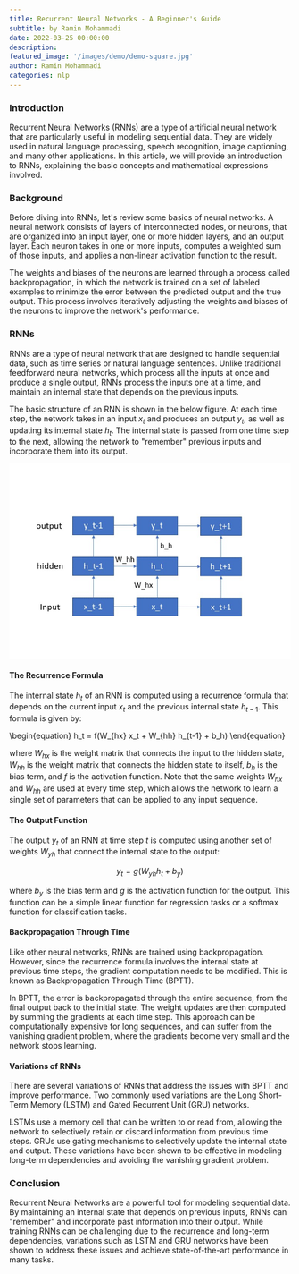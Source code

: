 ```yaml
---
title: Recurrent Neural Networks - A Beginner's Guide
subtitle: by Ramin Mohammadi
date: 2022-03-25 00:00:00
description: 
featured_image: '/images/demo/demo-square.jpg'
author: Ramin Mohammadi
categories: nlp
---
```


### Introduction
Recurrent Neural Networks (RNNs) are a type of artificial neural network that are particularly useful in modeling sequential data. They are widely used in natural language processing, speech recognition, image captioning, and many other applications. In this article, we will provide an introduction to RNNs, explaining the basic concepts and mathematical expressions involved.

### Background
Before diving into RNNs, let's review some basics of neural networks. A neural network consists of layers of interconnected nodes, or neurons, that are organized into an input layer, one or more hidden layers, and an output layer. Each neuron takes in one or more inputs, computes a weighted sum of those inputs, and applies a non-linear activation function to the result.

The weights and biases of the neurons are learned through a process called backpropagation, in which the network is trained on a set of labeled examples to minimize the error between the predicted output and the true output. This process involves iteratively adjusting the weights and biases of the neurons to improve the network's performance.

### RNNs
RNNs are a type of neural network that are designed to handle sequential data, such as time series or natural language sentences. Unlike traditional feedforward neural networks, which process all the inputs at once and produce a single output, RNNs process the inputs one at a time, and maintain an internal state that depends on the previous inputs.

The basic structure of an RNN is shown in the below figure. At each time step, the network takes in an input $x_t$ and produces an output $y_t$, as well as updating its internal state $h_t$. The internal state is passed from one time step to the next, allowing the network to "remember" previous inputs and incorporate them into its output.

<p align='center'>
<img src="/images/Posts/NLP/rnn.jpg"
style="display: block;
margin-left: auto;
margin-right: auto; height:350px;width:600px" />
</p>


#### The Recurrence Formula
The internal state $h_t$ of an RNN is computed using a recurrence formula that depends on the current input $x_t$ and the previous internal state $h_{t-1}$. This formula is given by:

\begin{equation}
h_t = f(W_{hx} x_t + W_{hh} h_{t-1} + b_h)
\end{equation}

where $W_{hx}$ is the weight matrix that connects the input to the hidden state, $W_{hh}$ is the weight matrix that connects the hidden state to itself, $b_h$ is the bias term, and $f$ is the activation function. Note that the same weights $W_{hx}$ and $W_{hh}$ are used at every time step, which allows the network to learn a single set of parameters that can be applied to any input sequence.

#### The Output Function
The output $y_t$ of an RNN at time step $t$ is computed using another set of weights $W_{yh}$ that connect the internal state to the output:

$$
y_t = g(W_{yh} h_t + b_y)
$$

where $b_y$ is the bias term and $g$ is the activation function for the output. This function can be a simple linear function for regression tasks or a softmax function for classification tasks.

#### Backpropagation Through Time
Like other neural networks, RNNs are trained using backpropagation. However, since the recurrence formula involves the internal state at previous time steps, the gradient computation needs to be modified. This is known as Backpropagation Through Time (BPTT).

In BPTT, the error is backpropagated through the entire sequence, from the final output back to the initial state. The weight updates are then computed by summing the gradients at each time step. This approach can be computationally expensive for long sequences, and can suffer from the vanishing gradient problem, where the gradients become very small and the network stops learning.

#### Variations of RNNs
There are several variations of RNNs that address the issues with BPTT and improve performance. Two commonly used variations are the Long Short-Term Memory (LSTM) and Gated Recurrent Unit (GRU) networks.

LSTMs use a memory cell that can be written to or read from, allowing the network to selectively retain or discard information from previous time steps. GRUs use gating mechanisms to selectively update the internal state and output. These variations have been shown to be effective in modeling long-term dependencies and avoiding the vanishing gradient problem.

### Conclusion
Recurrent Neural Networks are a powerful tool for modeling sequential data. By maintaining an internal state that depends on previous inputs, RNNs can "remember" and incorporate past information into their output. While training RNNs can be challenging due to the recurrence and long-term dependencies, variations such as LSTM and GRU networks have been shown to address these issues and achieve state-of-the-art performance in many tasks.
